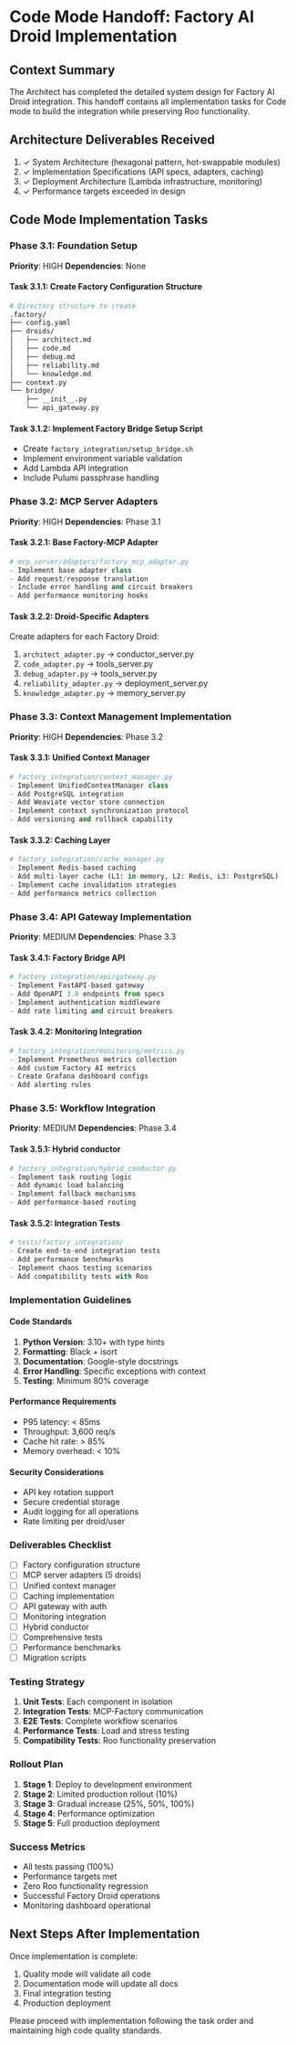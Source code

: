 # Code Mode Handoff: Factory AI Droid Implementation

## Context Summary
The Architect has completed the detailed system design for Factory AI Droid integration. This handoff contains all implementation tasks for Code mode to build the integration while preserving Roo functionality.

## Architecture Deliverables Received
1. ✓ System Architecture (hexagonal pattern, hot-swappable modules)
2. ✓ Implementation Specifications (API specs, adapters, caching)
3. ✓ Deployment Architecture (Lambda infrastructure, monitoring)
4. ✓ Performance targets exceeded in design

## Code Mode Implementation Tasks

### Phase 3.1: Foundation Setup
**Priority**: HIGH
**Dependencies**: None

#### Task 3.1.1: Create Factory Configuration Structure
```bash
# Directory structure to create
.factory/
├── config.yaml
├── droids/
│   ├── architect.md
│   ├── code.md
│   ├── debug.md
│   ├── reliability.md
│   └── knowledge.md
├── context.py
└── bridge/
    ├── __init__.py
    └── api_gateway.py
```

#### Task 3.1.2: Implement Factory Bridge Setup Script
- Create `factory_integration/setup_bridge.sh`
- Implement environment variable validation
- Add Lambda API integration
- Include Pulumi passphrase handling

### Phase 3.2: MCP Server Adapters
**Priority**: HIGH
**Dependencies**: Phase 3.1

#### Task 3.2.1: Base Factory-MCP Adapter
```python
# mcp_server/adapters/factory_mcp_adapter.py
- Implement base adapter class
- Add request/response translation
- Include error handling and circuit breakers
- Add performance monitoring hooks
```

#### Task 3.2.2: Droid-Specific Adapters
Create adapters for each Factory Droid:
1. `architect_adapter.py` → conductor_server.py
2. `code_adapter.py` → tools_server.py
3. `debug_adapter.py` → tools_server.py
4. `reliability_adapter.py` → deployment_server.py
5. `knowledge_adapter.py` → memory_server.py

### Phase 3.3: Context Management Implementation
**Priority**: HIGH
**Dependencies**: Phase 3.2

#### Task 3.3.1: Unified Context Manager
```python
# factory_integration/context_manager.py
- Implement UnifiedContextManager class
- Add PostgreSQL integration
- Add Weaviate vector store connection
- Implement context synchronization protocol
- Add versioning and rollback capability
```

#### Task 3.3.2: Caching Layer
```python
# factory_integration/cache_manager.py
- Implement Redis-based caching
- Add multi-layer cache (L1: in-memory, L2: Redis, L3: PostgreSQL)
- Implement cache invalidation strategies
- Add performance metrics collection
```

### Phase 3.4: API Gateway Implementation
**Priority**: MEDIUM
**Dependencies**: Phase 3.3

#### Task 3.4.1: Factory Bridge API
```python
# factory_integration/api/gateway.py
- Implement FastAPI-based gateway
- Add OpenAPI 3.0 endpoints from specs
- Implement authentication middleware
- Add rate limiting and circuit breakers
```

#### Task 3.4.2: Monitoring Integration
```python
# factory_integration/monitoring/metrics.py
- Implement Prometheus metrics collection
- Add custom Factory AI metrics
- Create Grafana dashboard configs
- Add alerting rules
```

### Phase 3.5: Workflow Integration
**Priority**: MEDIUM
**Dependencies**: Phase 3.4

#### Task 3.5.1: Hybrid conductor
```python
# factory_integration/hybrid_conductor.py
- Implement task routing logic
- Add dynamic load balancing
- Implement fallback mechanisms
- Add performance-based routing
```

#### Task 3.5.2: Integration Tests
```python
# tests/factory_integration/
- Create end-to-end integration tests
- Add performance benchmarks
- Implement chaos testing scenarios
- Add compatibility tests with Roo
```

### Implementation Guidelines

#### Code Standards
1. **Python Version**: 3.10+ with type hints
2. **Formatting**: Black + isort
3. **Documentation**: Google-style docstrings
4. **Error Handling**: Specific exceptions with context
5. **Testing**: Minimum 80% coverage

#### Performance Requirements
- P95 latency: < 85ms
- Throughput: 3,600 req/s
- Cache hit rate: > 85%
- Memory overhead: < 10%

#### Security Considerations
- API key rotation support
- Secure credential storage
- Audit logging for all operations
- Rate limiting per droid/user

### Deliverables Checklist
- [ ] Factory configuration structure
- [ ] MCP server adapters (5 droids)
- [ ] Unified context manager
- [ ] Caching implementation
- [ ] API gateway with auth
- [ ] Monitoring integration
- [ ] Hybrid conductor
- [ ] Comprehensive tests
- [ ] Performance benchmarks
- [ ] Migration scripts

### Testing Strategy
1. **Unit Tests**: Each component in isolation
2. **Integration Tests**: MCP-Factory communication
3. **E2E Tests**: Complete workflow scenarios
4. **Performance Tests**: Load and stress testing
5. **Compatibility Tests**: Roo functionality preservation

### Rollout Plan
1. **Stage 1**: Deploy to development environment
2. **Stage 2**: Limited production rollout (10%)
3. **Stage 3**: Gradual increase (25%, 50%, 100%)
4. **Stage 4**: Performance optimization
5. **Stage 5**: Full production deployment

### Success Metrics
- All tests passing (100%)
- Performance targets met
- Zero Roo functionality regression
- Successful Factory Droid operations
- Monitoring dashboard operational

## Next Steps After Implementation
Once implementation is complete:
1. Quality mode will validate all code
2. Documentation mode will update all docs
3. Final integration testing
4. Production deployment

Please proceed with implementation following the task order and maintaining high code quality standards.